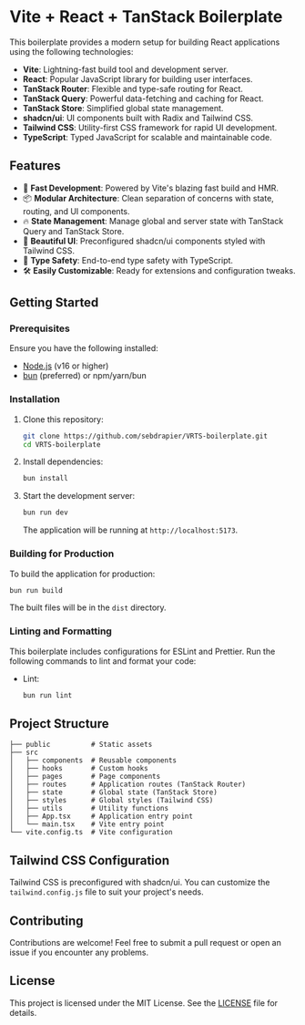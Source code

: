 # Vite + React + TanStack Boilerplate

This boilerplate provides a modern setup for building React applications using the following technologies:

- **Vite**: Lightning-fast build tool and development server.
- **React**: Popular JavaScript library for building user interfaces.
- **TanStack Router**: Flexible and type-safe routing for React.
- **TanStack Query**: Powerful data-fetching and caching for React.
- **TanStack Store**: Simplified global state management.
- **shadcn/ui**: UI components built with Radix and Tailwind CSS.
- **Tailwind CSS**: Utility-first CSS framework for rapid UI development.
- **TypeScript**: Typed JavaScript for scalable and maintainable code.

## Features

- 🚀 **Fast Development**: Powered by Vite's blazing fast build and HMR.
- 📦 **Modular Architecture**: Clean separation of concerns with state, routing, and UI components.
- 🔥 **State Management**: Manage global and server state with TanStack Query and TanStack Store.
- 🎨 **Beautiful UI**: Preconfigured shadcn/ui components styled with Tailwind CSS.
- 📘 **Type Safety**: End-to-end type safety with TypeScript.
- 🛠️ **Easily Customizable**: Ready for extensions and configuration tweaks.

## Getting Started

### Prerequisites

Ensure you have the following installed:

- [Node.js](https://nodejs.org/) (v16 or higher)
- [bun](https://bun.sh/) (preferred) or npm/yarn/bun

### Installation

1. Clone this repository:

   ```bash
   git clone https://github.com/sebdrapier/VRTS-boilerplate.git
   cd VRTS-boilerplate
   ```

2. Install dependencies:

   ```bash
   bun install
   ```

3. Start the development server:

   ```bash
   bun run dev
   ```

   The application will be running at `http://localhost:5173`.

### Building for Production

To build the application for production:

```bash
bun run build
```

The built files will be in the `dist` directory.

### Linting and Formatting

This boilerplate includes configurations for ESLint and Prettier. Run the following commands to lint and format your code:

- Lint:

  ```bash
  bun run lint
  ```

## Project Structure

```plaintext
├── public          # Static assets
├── src
│   ├── components  # Reusable components
│   ├── hooks       # Custom hooks
│   ├── pages       # Page components
│   ├── routes      # Application routes (TanStack Router)
│   ├── state       # Global state (TanStack Store)
│   ├── styles      # Global styles (Tailwind CSS)
│   ├── utils       # Utility functions
│   ├── App.tsx     # Application entry point
│   └── main.tsx    # Vite entry point
└── vite.config.ts  # Vite configuration
```

## Tailwind CSS Configuration

Tailwind CSS is preconfigured with shadcn/ui. You can customize the `tailwind.config.js` file to suit your project's needs.

## Contributing

Contributions are welcome! Feel free to submit a pull request or open an issue if you encounter any problems.

## License

This project is licensed under the MIT License. See the [LICENSE](LICENSE) file for details.
